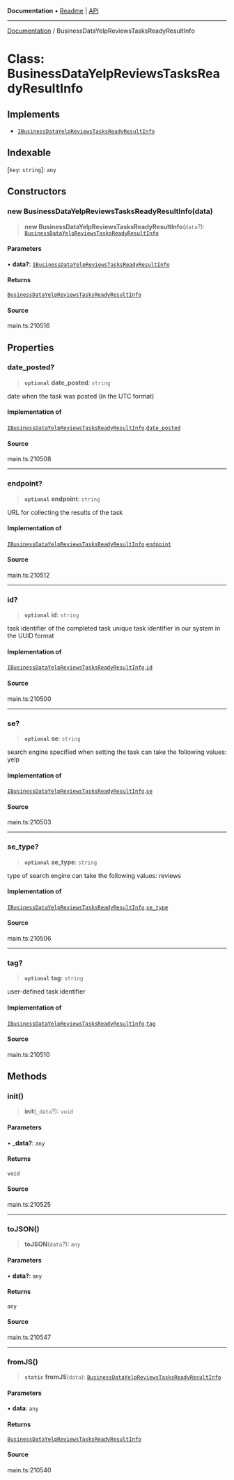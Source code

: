 **Documentation** • [Readme](../README.md) \| [API](../globals.md)

***

[Documentation](../README.md) / BusinessDataYelpReviewsTasksReadyResultInfo

# Class: BusinessDataYelpReviewsTasksReadyResultInfo

## Implements

- [`IBusinessDataYelpReviewsTasksReadyResultInfo`](../interfaces/IBusinessDataYelpReviewsTasksReadyResultInfo.md)

## Indexable

 \[`key`: `string`\]: `any`

## Constructors

### new BusinessDataYelpReviewsTasksReadyResultInfo(data)

> **new BusinessDataYelpReviewsTasksReadyResultInfo**(`data`?): [`BusinessDataYelpReviewsTasksReadyResultInfo`](BusinessDataYelpReviewsTasksReadyResultInfo.md)

#### Parameters

• **data?**: [`IBusinessDataYelpReviewsTasksReadyResultInfo`](../interfaces/IBusinessDataYelpReviewsTasksReadyResultInfo.md)

#### Returns

[`BusinessDataYelpReviewsTasksReadyResultInfo`](BusinessDataYelpReviewsTasksReadyResultInfo.md)

#### Source

main.ts:210516

## Properties

### date\_posted?

> **`optional`** **date\_posted**: `string`

date when the task was posted (in the UTC format)

#### Implementation of

[`IBusinessDataYelpReviewsTasksReadyResultInfo`](../interfaces/IBusinessDataYelpReviewsTasksReadyResultInfo.md).[`date_posted`](../interfaces/IBusinessDataYelpReviewsTasksReadyResultInfo.md#date_posted)

#### Source

main.ts:210508

***

### endpoint?

> **`optional`** **endpoint**: `string`

URL for collecting the results of the task

#### Implementation of

[`IBusinessDataYelpReviewsTasksReadyResultInfo`](../interfaces/IBusinessDataYelpReviewsTasksReadyResultInfo.md).[`endpoint`](../interfaces/IBusinessDataYelpReviewsTasksReadyResultInfo.md#endpoint)

#### Source

main.ts:210512

***

### id?

> **`optional`** **id**: `string`

task identifier of the completed task
unique task identifier in our system in the UUID format

#### Implementation of

[`IBusinessDataYelpReviewsTasksReadyResultInfo`](../interfaces/IBusinessDataYelpReviewsTasksReadyResultInfo.md).[`id`](../interfaces/IBusinessDataYelpReviewsTasksReadyResultInfo.md#id)

#### Source

main.ts:210500

***

### se?

> **`optional`** **se**: `string`

search engine specified when setting the task
can take the following values: yelp

#### Implementation of

[`IBusinessDataYelpReviewsTasksReadyResultInfo`](../interfaces/IBusinessDataYelpReviewsTasksReadyResultInfo.md).[`se`](../interfaces/IBusinessDataYelpReviewsTasksReadyResultInfo.md#se)

#### Source

main.ts:210503

***

### se\_type?

> **`optional`** **se\_type**: `string`

type of search engine
can take the following values: reviews

#### Implementation of

[`IBusinessDataYelpReviewsTasksReadyResultInfo`](../interfaces/IBusinessDataYelpReviewsTasksReadyResultInfo.md).[`se_type`](../interfaces/IBusinessDataYelpReviewsTasksReadyResultInfo.md#se_type)

#### Source

main.ts:210506

***

### tag?

> **`optional`** **tag**: `string`

user-defined task identifier

#### Implementation of

[`IBusinessDataYelpReviewsTasksReadyResultInfo`](../interfaces/IBusinessDataYelpReviewsTasksReadyResultInfo.md).[`tag`](../interfaces/IBusinessDataYelpReviewsTasksReadyResultInfo.md#tag)

#### Source

main.ts:210510

## Methods

### init()

> **init**(`_data`?): `void`

#### Parameters

• **\_data?**: `any`

#### Returns

`void`

#### Source

main.ts:210525

***

### toJSON()

> **toJSON**(`data`?): `any`

#### Parameters

• **data?**: `any`

#### Returns

`any`

#### Source

main.ts:210547

***

### fromJS()

> **`static`** **fromJS**(`data`): [`BusinessDataYelpReviewsTasksReadyResultInfo`](BusinessDataYelpReviewsTasksReadyResultInfo.md)

#### Parameters

• **data**: `any`

#### Returns

[`BusinessDataYelpReviewsTasksReadyResultInfo`](BusinessDataYelpReviewsTasksReadyResultInfo.md)

#### Source

main.ts:210540

